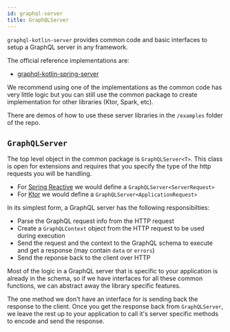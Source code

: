 ```yaml
---
id: graphql-server
title: GraphQLServer
---
```

`graphql-kotlin-server` provides common code and basic interfaces to setup a GraphQL server in any framework.

The official reference implementations are:

- [graphql-kotlin-spring-server](./spring-server/spring-overview.mdx)

We recommend using one of the implementations as the common code has very little logic but you can still use the common
package to create implementation for other libraries (Ktor, Spark, etc).

There are demos of how to use these server libraries in the `/examples` folder of the repo.

## `GraphQLServer`

The top level object in the common package is `GraphQLServer<T>`.
This class is open for extensions and requires that you specify the type of the http requests you will be handling.

-   For [Spring Reactive](https://spring.io/reactive) we would define a `GraphQLServer<ServerRequest>`
-   For [Ktor](https://ktor.io/) we would define a `GraphQLServer<ApplicationRequest>`

In its simplest form, a GraphQL server has the following responsibilties:

-   Parse the GraphQL request info from the HTTP request
-   Create a `GraphQLContext` object from the HTTP request to be used during execution
-   Send the request and the context to the GraphQL schema to execute and get a response (may contain `data` or `errors`)
-   Send the reponse back to the client over HTTP

Most of the logic in a GraphQL server that is specific to your application is already in the schema, so if we have interfaces for all these
common functions, we can abstract away the library specific features.

The one method we don't have an interface for is sending back the response to the client. Once you get the response back from `GraphQLServer`,
we leave the rest up to your application to call it's server specific methods to encode and send the response.
